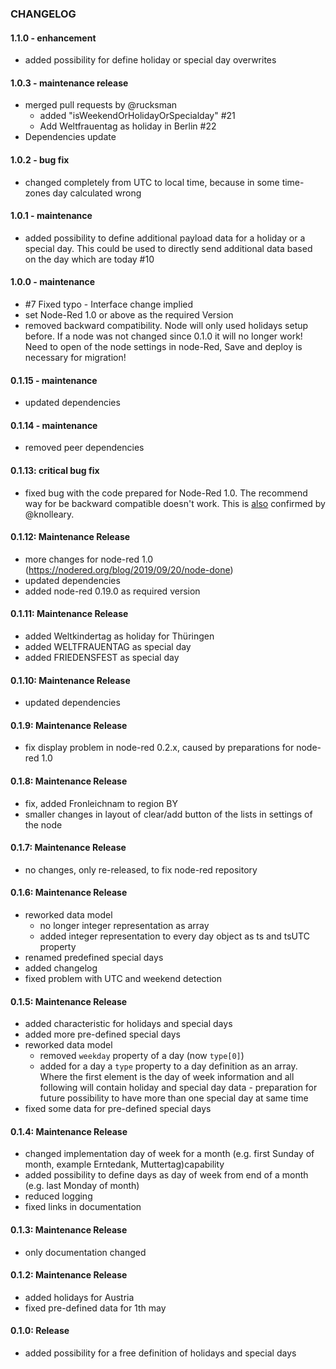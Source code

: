 ### CHANGELOG

#### 1.1.0 - enhancement

- added possibility for define holiday or special day overwrites

#### 1.0.3 - maintenance release

- merged pull requests by @rucksman
  - added "isWeekendOrHolidayOrSpecialday" #21
  - Add Weltfrauentag as holiday in Berlin #22
- Dependencies update

#### 1.0.2 - bug fix

- changed completely from UTC to local time, because in some time-zones day calculated wrong

#### 1.0.1 - maintenance

- added possibility to define additional payload data for a holiday or a special day. This could be used to directly send additional data based on the day which are today #10

#### 1.0.0 - maintenance

- #7 Fixed typo - Interface change implied
- set Node-Red 1.0 or above as the required Version
- removed backward compatibility. Node will only used holidays setup before. If a node was not changed since 0.1.0 it will no longer work! Need to open of the node settings in node-Red, Save and deploy is necessary for migration!

#### 0.1.15 - maintenance

- updated dependencies

#### 0.1.14 - maintenance

- removed peer dependencies

#### 0.1.13: critical bug fix

- fixed bug with the code prepared for Node-Red 1.0. The recommend way for be backward compatible doesn't work. This is [also](https://discourse.nodered.org/t/knowing-when-a-node-is-done-new-node-api/15737/9) confirmed by @knolleary.

#### 0.1.12: Maintenance Release

 - more changes for node-red 1.0 (https://nodered.org/blog/2019/09/20/node-done)
 - updated dependencies
 - added node-red 0.19.0 as required version

#### 0.1.11: Maintenance Release

- added Weltkindertag as holiday for Thüringen
- added WELTFRAUENTAG as special day
- added FRIEDENSFEST as special day

#### 0.1.10: Maintenance Release

- updated dependencies

#### 0.1.9: Maintenance Release

- fix display problem in node-red 0.2.x, caused by preparations for node-red 1.0

#### 0.1.8: Maintenance Release

- fix, added Fronleichnam to region BY
- smaller changes in layout of clear/add button of the lists in settings of the node

#### 0.1.7: Maintenance Release

- no changes, only re-released, to fix node-red repository

#### 0.1.6: Maintenance Release

- reworked data model
  - no longer integer representation as array
  - added integer representation to every day object as ts and tsUTC property
- renamed predefined special days
- added changelog
- fixed problem with UTC and weekend detection

#### 0.1.5: Maintenance Release

- added characteristic for holidays and special days
- added more pre-defined special days
- reworked data model
  - removed `weekday` property of a day (now `type[0]`)
  - added for a day a `type` property to a day definition as an array. Where the first element is the day of week information and all following will contain holiday and special day data - preparation for future possibility to have more than one special day at same time
- fixed some data for pre-defined special days

#### 0.1.4: Maintenance Release

- changed implementation day of week for a month (e.g. first Sunday of month, example Erntedank, Muttertag)capability
- added possibility to define days as day of week from end of a month (e.g. last Monday of month)
- reduced logging
- fixed links in documentation

#### 0.1.3: Maintenance Release

- only documentation changed

#### 0.1.2: Maintenance Release

- added holidays for Austria
- fixed pre-defined data for 1th may

#### 0.1.0: Release

- added possibility for a free definition of holidays and special days
